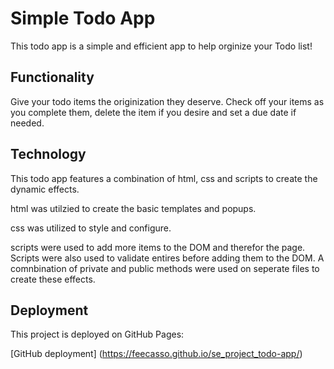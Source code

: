 # Simple Todo App

This todo app is a simple and efficient app to help orginize your Todo list!

## Functionality

Give your todo items the originization they deserve. Check off your items as you complete them, delete the item if you desire and set a due date if needed.

## Technology

This todo app features a combination of html, css and scripts to create the dynamic effects.

html was utilzied to create the basic templates and popups.

css was utilized to style and configure.

scripts were used to add more items to the DOM and therefor the page. Scripts were also used to validate entires before adding them to the DOM. A comnbination of private and public methods were used on seperate files to create these effects. 



## Deployment

This project is deployed on GitHub Pages:

[GitHub deployment] (https://feecasso.github.io/se_project_todo-app/)
